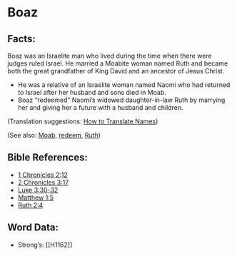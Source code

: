 # Boaz

## Facts:

Boaz was an Israelite man who lived during the time when there were judges ruled Israel. He married a Moabite woman named Ruth and became both the great grandfather of King David and an ancestor of Jesus Christ.

* He was a relative of an Israelite woman named Naomi who had returned to Israel after her husband and sons died in Moab.
* Boaz “redeemed” Naomi’s widowed daughter-in-law Ruth by marrying her and giving her a future with a husband and children.

(Translation suggestions: [How to Translate Names](../../translate/translate-names))

(See also: [Moab](../names/moab.md), [redeem](../kt/redeem.md), [Ruth](../names/ruth.md))

## Bible References:

* [1 Chronicles 2:12](rc://en/tn/help/1ch/02/12)
* [2 Chronicles 3:17](rc://en/tn/help/2ch/03/17)
* [Luke 3:30-32](rc://en/tn/help/luk/03/30)
* [Matthew 1:5](rc://en/tn/help/mat/01/05)
* [Ruth 2:4](rc://en/tn/help/rut/02/04)

## Word Data:

* Strong’s: [[H1162]]
